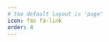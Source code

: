```yaml
---
# the default layout is 'page'
icon: fas fa-link
order: 4
---
```

<style>
  .page-links-item {
    position: relative;
    display: flex;
    overflow: hidden;
    flex-direction: row;
    min-width: 0;
    height: var(--bs-card-height);
    color: var(--bs-body-color);
    word-wrap: break-word;
    background-color: var(--bs-card-bg);
    background-clip: border-box;
    border: var(--bs-card-border-width) solid var(--bs-card-border-color);
    border-radius: 10px;
    border-bottom: none !important;
  }
  .page-links-img {
    width: 45px;
    height: 45px;
    border-radius: 10px;
    transition: transform 0.3s ease;
  }
  .page-links-content {
    display: -webkit-box;
    -webkit-box-orient: vertical;
    -webkit-line-clamp: 2;
    overflow: hidden;
  }
  .page-links-item:hover .page-links-img {
    transform: scale(1.2);
  }
  .page-links-content span {
    display: -webkit-box;
    -webkit-box-orient: vertical;
    -webkit-line-clamp: 1;
    overflow: hidden;
    text-overflow: ellipsis;
  }
</style>

<div class="page-links">
  <div class="row" id="showPlace"></div>
</div>

<script>
  // 关键改动：使用 Jekyll 的 `jsonify` 过滤器将 `_data/friends.yml` 的内容转换成 JavaScript 对象数组
  const list = {{ site.data.friends | jsonify }};

  // 随机排序函数
  function randomSort() {
    return 0.5 - Math.random();
  }
  const Links = list.sort(randomSort);

  // 获取要放置卡片的容器
  const showPlace = document.getElementById("showPlace");

  // 循环遍历朋友列表，为每个人创建卡片HTML
  // 注意：现在我们使用 friend.url, friend.name 等来访问数据，因为它们是对象了
  for (var i = 0; i < Links.length; i++) {
    var friend = Links[i];
    var cardHTML = `
      <div class="col-md-6 mb-4">
        <a class="post-preview page-links-item" href="${friend.url}" target="_blank">
          <div class="flex-shrink-0">
            <img class="page-links-img m-2" src="${friend.avatar}" alt="${friend.name}" />
          </div>
          <div class="flex-grow-1 ms-3 page-links-content">
            <h4 class="pt-0 my-2 mb-0 fw-bold">${friend.name}</h4>
            <span class="text-muted">${friend.desc}</span>
          </div>
        </a>
      </div>`;
    // 将创建好的卡片HTML追加到容器中
    showPlace.innerHTML += cardHTML;
  }
</script>
